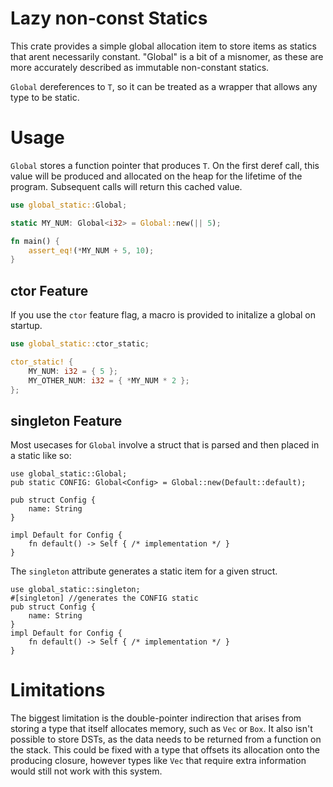 # Lazy non-const Statics
This crate provides a simple global allocation item to store items as statics that arent
necessarily constant. "Global" is a bit of a misnomer, as these are more accurately described as
immutable non-constant statics.

`Global` dereferences to `T`, so it can be treated as a wrapper that allows any type to be static.
# Usage
`Global` stores a function pointer that produces `T`. On the first deref call, this value will be
produced and allocated on the heap for the lifetime of the program. Subsequent calls will return
this cached value.
```rust
use global_static::Global;

static MY_NUM: Global<i32> = Global::new(|| 5);

fn main() {
    assert_eq!(*MY_NUM + 5, 10);
}
```
## ctor Feature
If you use the `ctor` feature flag, a macro is provided to initalize a global on startup.
```rust
use global_static::ctor_static;

ctor_static! {
    MY_NUM: i32 = { 5 };
    MY_OTHER_NUM: i32 = { *MY_NUM * 2 };
};
```

## singleton Feature
Most usecases for `Global` involve a struct that is parsed and then placed in a static like so:
```ignore
use global_static::Global;
pub static CONFIG: Global<Config> = Global::new(Default::default);

pub struct Config {
    name: String
}

impl Default for Config {
    fn default() -> Self { /* implementation */ }
}
```
The `singleton` attribute generates a static item for a given struct.
```ignore
use global_static::singleton;
#[singleton] //generates the CONFIG static
pub struct Config {
    name: String
}
impl Default for Config {
    fn default() -> Self { /* implementation */ }
}
```

# Limitations
The biggest limitation is the double-pointer indirection that arises from storing a type that
itself allocates memory, such as `Vec` or `Box`. It also isn't possible to store DSTs, as the
data needs to be returned from a function on the stack. This could be fixed with a type that
offsets its allocation onto the producing closure, however types like `Vec` that require extra
information would still not work with this system.
